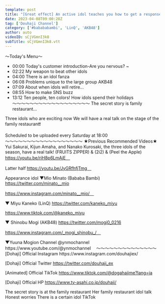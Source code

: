 ```yaml
---
template: post
title: "[Great effect] An active idol teaches you how to get a response! AKB48 Shinobu Mogi's real worries 'When will idols retire?' Miyu Kaneko & Mio Minato reveal their true feelings! [A secret story at a family restaurant...]"
date: 2023-04-08T09:00:28Z
tag: ['Douhaji Channel']
category: ['#babababambi', 'LinQ', 'AKB48']
author: auto 
videoID: sCjVGmnI3k8
subTitle: sCjVGmnI3k8.vtt
---
```

〜Today's Menu〜
- 00:00 Today's customer introduction-Are you nervous? ~
- 02:22 My weapon to beat other idols
- 04:00 There is an idol fanza
- 06:08 Problems unique to the large group AKB48
- 07:09 About when idols will retire...
- 08:55 How to make SNS buzz
- 13:12 Ten people, ten colors! How idols spend their holidays
〜〜〜〜〜〜〜〜〜〜〜〜〜〜〜〜〜〜
The secret story is family restaurant...

Three idols who are exciting now
We will have a real talk on the stage of the family restaurant❗️

Scheduled to be uploaded every Saturday at 18:00
〜〜〜〜〜〜〜〜〜〜〜〜〜〜〜〜〜〜
★Previous Recommended Videos★
Yui Sakurai, Kijun Amaha, and Nanako Kurosaki, the three idols of the season, have a real talk!
(FRUITS ZIPPER) & (2i2) & (Peel the Apple)
https://youtu.be/riH8p6LmAjE　

Latter half
https://youtu.be/JyGRfhfjTmg　

Appearance idol
▼Mio Minato (Bababa Bambi)
https://twitter.com/minato__mio

https://www.instagram.com/minato__mio/　

▼ Miyu Kaneko (LinQ)
https://twitter.com/kaneko_miyu

https://www.tiktok.com/@kaneko_miyu

▼ Shinobu Mogi (AKB48)
https://twitter.com/mogi0_0216

https://www.instagram.com/_mogi_shinobu_/　

<Related Links>
▼Yuuna Mogion Channel @ynmochannel
https://www.youtube.com/@ynmochannel　
〜〜〜〜〜〜〜〜〜〜〜〜〜〜
[Dohaji] Official Instagram
https://www.instagram.com/douhajiex/

[Dohaji] Official Twitter
https://twitter.com/douhaji_ex

[Animated] Official TikTok
https://www.tiktok.com/@dogahajime?lang=ja

[Dohaji] Official HP
https://www.tv-asahi.co.jp/douhaji/

The secret story is at the family restaurant Her family restaurant idol talk Honest worries
There is a certain idol TikTok